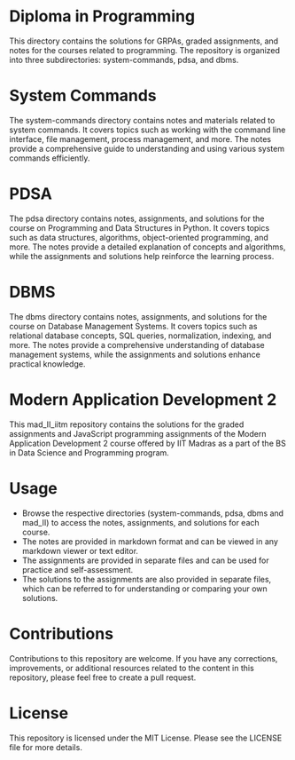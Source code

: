 # Diploma in Programming 
This directory contains the solutions for GRPAs, graded assignments, and notes for the courses related to programming. The repository is organized into three subdirectories: system-commands, pdsa, and dbms.

# System Commands
The system-commands directory contains notes and materials related to system commands. It covers topics such as working with the command line interface, file management, process management, and more. The notes provide a comprehensive guide to understanding and using various system commands efficiently.

# PDSA 
The pdsa directory contains notes, assignments, and solutions for the course on Programming and Data Structures in Python. It covers topics such as data structures, algorithms, object-oriented programming, and more. The notes provide a detailed explanation of concepts and algorithms, while the assignments and solutions help reinforce the learning process.

# DBMS
The dbms directory contains notes, assignments, and solutions for the course on Database Management Systems. It covers topics such as relational database concepts, SQL queries, normalization, indexing, and more. The notes provide a comprehensive understanding of database management systems, while the assignments and solutions enhance practical knowledge.

# Modern Application Development 2 
This mad_II_iitm repository contains the solutions for the graded assignments and JavaScript programming assignments of the Modern Application Development 2 course offered by IIT Madras as a part of the BS in Data Science and Programming program.

# Usage
- Browse the respective directories (system-commands, pdsa, dbms and mad_II) to access the notes, assignments, and solutions for each course.
- The notes are provided in markdown format and can be viewed in any markdown viewer or text editor.
- The assignments are provided in separate files and can be used for practice and self-assessment.
- The solutions to the assignments are also provided in separate files, which can be referred to for understanding or comparing your own solutions.

# Contributions
Contributions to this repository are welcome. If you have any corrections, improvements, or additional resources related to the content in this repository, please feel free to create a pull request.

# License
This repository is licensed under the MIT License. Please see the LICENSE file for more details.






